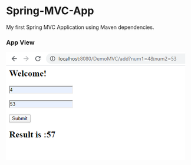 # Spring-MVC-App
My first Spring MVC Application using Maven dependencies.

### App View
![](https://github.com/ashishrana080699/Spring-MVC-App/blob/master/Screenshot.png)
